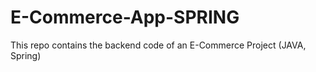 # E-Commerce-App-SPRING
This repo contains the backend code of an E-Commerce Project (JAVA, Spring)
